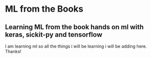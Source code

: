 # ML from the Books 
## Learning ML from the book hands on ml with keras, sickit-py and tensorflow
I am learning ml so all the things i will be learning i will be adding here. Thanks!
